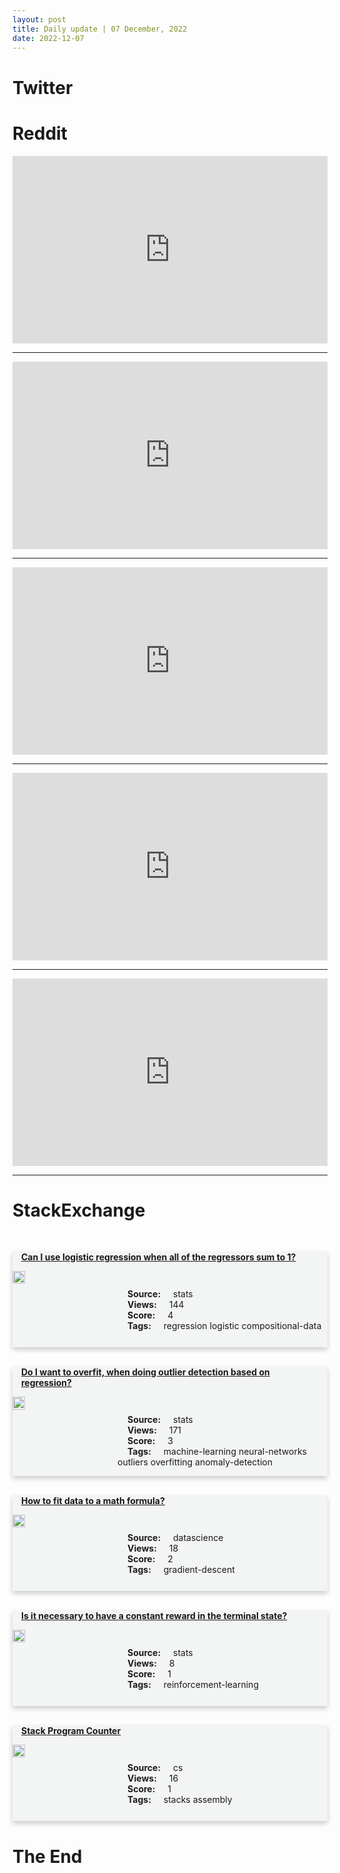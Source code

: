 ```yaml
---
layout: post
title: Daily update | 07 December, 2022
date: 2022-12-07
---
```


<script async src="https://platform.twitter.com/widgets.js" charset="utf-8"></script>


<script src='https://storage.ko-fi.com/cdn/scripts/overlay-widget.js'></script>
<script>
  kofiWidgetOverlay.draw('themldojo', {
    'type': 'floating-chat',
    'floating-chat.donateButton.text': 'Support me',
    'floating-chat.donateButton.background-color': '#f45d22',
    'floating-chat.donateButton.text-color': '#fff'
  });
</script>

# Twitter 

<blockquote class="twitter-tweet"><a href="https://twitter.com/BryanDechart/status/1600225267347124224"></a></blockquote>

<blockquote class="twitter-tweet"><a href="https://twitter.com/johngreen/status/1600258225445609474"></a></blockquote>

<blockquote class="twitter-tweet"><a href="https://twitter.com/ProfIsaPantami/status/1600056119417745408"></a></blockquote>

<blockquote class="twitter-tweet"><a href="https://twitter.com/fchollet/status/1599955511432347648"></a></blockquote>

<blockquote class="twitter-tweet"><a href="https://twitter.com/TheDailyShow/status/1600113074735706113"></a></blockquote>

<blockquote class="twitter-tweet"><a href="https://twitter.com/karpathy/status/1600012576825360384"></a></blockquote>

<blockquote class="twitter-tweet"><a href="https://twitter.com/karpathy/status/1600214083206193153"></a></blockquote>

<blockquote class="twitter-tweet"><a href="https://twitter.com/karpathy/status/1600216226034118656"></a></blockquote>

<blockquote class="twitter-tweet"><a href="https://twitter.com/DeepMind/status/1600160847518584832"></a></blockquote>

<blockquote class="twitter-tweet"><a href="https://twitter.com/karpathy/status/1600031572442218497"></a></blockquote>

# Reddit 

<iframe id="reddit-embed" src="https://www.redditmedia.com/r/datascience/comments/ze7o1g/what_are_some_cool_projectstasks_you_got_to_do_as?ref_source=embed&amp;ref=share&amp;embed=true" sandbox="allow-scripts allow-same-origin allow-popups" style="border: none;" height="300" width="100%" scrolling="yes"></iframe>
<hr style="width:100%;text-align:left;margin-left:0">
<iframe id="reddit-embed" src="https://www.redditmedia.com/r/MachineLearning/comments/zebm1l/d_stable_diffusion_1_vs_2_what_you_need_to_know?ref_source=embed&amp;ref=share&amp;embed=true" sandbox="allow-scripts allow-same-origin allow-popups" style="border: none;" height="300" width="100%" scrolling="yes"></iframe>
<hr style="width:100%;text-align:left;margin-left:0">
<iframe id="reddit-embed" src="https://www.redditmedia.com/r/dataengineering/comments/zebb3o/the_most_shared_resources_from_rdataengineering?ref_source=embed&amp;ref=share&amp;embed=true" sandbox="allow-scripts allow-same-origin allow-popups" style="border: none;" height="300" width="100%" scrolling="yes"></iframe>
<hr style="width:100%;text-align:left;margin-left:0">
<iframe id="reddit-embed" src="https://www.redditmedia.com/r/statistics/comments/ze2mtp/q_what_kind_of_stereotypes_do_you_hear_often_when?ref_source=embed&amp;ref=share&amp;embed=true" sandbox="allow-scripts allow-same-origin allow-popups" style="border: none;" height="300" width="100%" scrolling="yes"></iframe>
<hr style="width:100%;text-align:left;margin-left:0">
<iframe id="reddit-embed" src="https://www.redditmedia.com/r/dataengineering/comments/ze798y/interview_coding_question_that_i_couldnt_solve?ref_source=embed&amp;ref=share&amp;embed=true" sandbox="allow-scripts allow-same-origin allow-popups" style="border: none;" height="300" width="100%" scrolling="yes"></iframe>
<hr style="width:100%;text-align:left;margin-left:0">

<style>
.card {
box-shadow: 0 4px 8px 0 rgba(0,0,0,0.2);
transition: 0.3s;
width: 100%;
background-color: #F3F4F4;
}
p{
    margin-left:  3em;
    padding-top: 1em;
}
.part2{
    display: grid;
    grid-template-columns: 1fr 3fr;
}
h4{
    margin: 1em;
}

.card:hover {
box-shadow: 0 8px 16px 0 rgba(0,0,0,0.2);
}
b {
padding: 2px 16px;
}
</style>
  
# StackExchange 


  <br>
  <div class="card">
  <h4><a href='https://stats.stackexchange.com/questions/598145/can-i-use-logistic-regression-when-all-of-the-regressors-sum-to-1'>Can I use logistic regression when all of the regressors sum to 1?</a></h4> 
  <div class="part2">
      <img src="https://cdn.sstatic.net/Sites/stats/Img/apple-touch-icon@2.png?v=344f57aa10cc" alt="Img missing!" style="width:40%">
      <p><b>Source:</b> stats<br><b>Views:</b> 144<br><b>Score:</b> 4<br><b>Tags:</b> <span class="badge badge-dark">regression</span> <span class="badge badge-dark">logistic</span> <span class="badge badge-dark">compositional-data</span></p> 
  </div>
  </div>
      
  <br>
  <div class="card">
  <h4><a href='https://stats.stackexchange.com/questions/598133/do-i-want-to-overfit-when-doing-outlier-detection-based-on-regression'>Do I want to overfit, when doing outlier detection based on regression?</a></h4> 
  <div class="part2">
      <img src="https://cdn.sstatic.net/Sites/stats/Img/apple-touch-icon@2.png?v=344f57aa10cc" alt="Img missing!" style="width:40%">
      <p><b>Source:</b> stats<br><b>Views:</b> 171<br><b>Score:</b> 3<br><b>Tags:</b> <span class="badge badge-dark">machine-learning</span> <span class="badge badge-dark">neural-networks</span> <span class="badge badge-dark">outliers</span> <span class="badge badge-dark">overfitting</span> <span class="badge badge-dark">anomaly-detection</span></p> 
  </div>
  </div>
      
  <br>
  <div class="card">
  <h4><a href='https://datascience.stackexchange.com/questions/116782/how-to-fit-data-to-a-math-formula'>How to fit data to a math formula?</a></h4> 
  <div class="part2">
      <img src="https://cdn.sstatic.net/Sites/datascience/Img/apple-touch-icon@2.png?v=1c36463984b3" alt="Img missing!" style="width:40%">
      <p><b>Source:</b> datascience<br><b>Views:</b> 18<br><b>Score:</b> 2<br><b>Tags:</b> <span class="badge badge-dark">gradient-descent</span></p> 
  </div>
  </div>
      
  <br>
  <div class="card">
  <h4><a href='https://stats.stackexchange.com/questions/598151/is-it-necessary-to-have-a-constant-reward-in-the-terminal-state'>Is it necessary to have a constant reward in the terminal state?</a></h4> 
  <div class="part2">
      <img src="https://cdn.sstatic.net/Sites/stats/Img/apple-touch-icon@2.png?v=344f57aa10cc" alt="Img missing!" style="width:40%">
      <p><b>Source:</b> stats<br><b>Views:</b> 8<br><b>Score:</b> 1<br><b>Tags:</b> <span class="badge badge-dark">reinforcement-learning</span></p> 
  </div>
  </div>
      
  <br>
  <div class="card">
  <h4><a href='https://cs.stackexchange.com/questions/155974/stack-program-counter'>Stack Program Counter</a></h4> 
  <div class="part2">
      <img src="https://cdn.sstatic.net/Sites/cs/Img/apple-touch-icon@2.png?v=324a3e0c2b03" alt="Img missing!" style="width:40%">
      <p><b>Source:</b> cs<br><b>Views:</b> 16<br><b>Score:</b> 1<br><b>Tags:</b> <span class="badge badge-dark">stacks</span> <span class="badge badge-dark">assembly</span></p> 
  </div>
  </div>
      
# The End